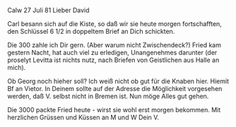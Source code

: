  Calw 27 Juli 81
Lieber David

Carl besann sich auf die Kiste, so daß wir sie heute morgen fortschafften, den Schlüssel 6 1/2 in doppeltem Brief an Dich schickten.

Die 300 zahle ich Dir gern. (Aber warum nicht Zwischendeck?) 
Fried kam gestern Nacht, hat auch viel zu erledigen, Unangenehmes darunter (der proselyt Levitta ist nichts nutz, nach Briefen von Geistlichen aus Halle an mich).

Ob Georg noch hieher soll? Ich weiß nicht ob gut für die Knaben hier. 
Hiemit Bf an Vietor. In Deinem sollte auf der Adresse die Möglichkeit vorgesehen werden, daß V. selbst nicht in Bremen ist. Nun möge Alles gut gehen.

Die 3000 packte Fried heute - wirst sie wohl erst morgen bekommen. 
Mit herzlichen Grüssen und Küssen
 an M und W Dein V.
